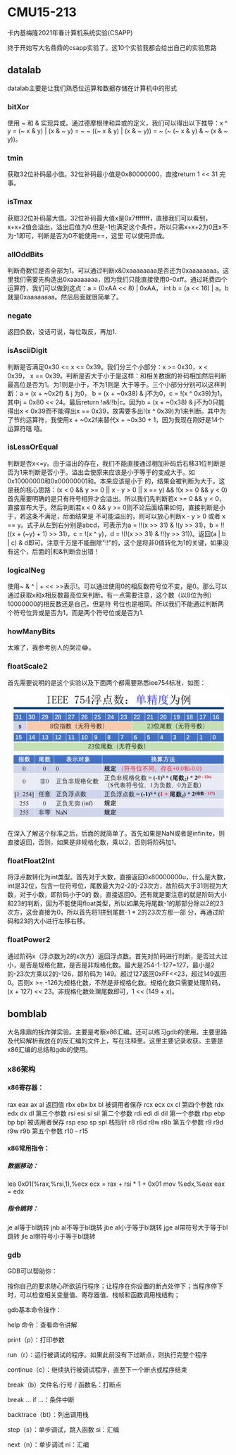 # CMU15-213
卡内基梅隆2021年春计算机系统实验(CSAPP)

终于开始写大名鼎鼎的csapp实验了。这10个实验我都会给出自己的实验思路

## datalab
datalab主要是让我们熟悉位运算和数据存储在计算机中的形式

### bitXor

使用 ~ 和 & 实现异或。通过德摩根律和异或的定义，我们可以得出以下推导：x ^ y = (~ x & y) | (x & ~ y) = ~ ~ ((~ x & y) | (x & ~ y)) = ~ (~ (~ x & y) & ~ (x & ~ y))。

### tmin

获取32位补码最小值。32位补码最小值是0x80000000，直接return 1 << 31 完事。

### isTmax

获取32位补码最大值。32位补码最大值x是0x7fffffff，直接我们可以看到，x+x+2值会溢出，溢出后值为0.但是-1也满足这个条件，所以只需x+x+2为0且x不为-1即可，判断是否为0不能使用==，这里
可以使用异或。

### allOddBits

判断奇数位是否全部为1。可以通过判断x&0xaaaaaaaa是否还为0xaaaaaaaa。这里我们需要先构造出0xaaaaaaaa，因为我们只能直接使用0-0xff。通过耗费四个运算符，我们可以做到这点：a = 
(0xAA << 8) | 0xAA， int b = (a << 16) | a。b就是0xaaaaaaaa。然后后面就很简单了。

### negate

返回负数，没话可说，每位取反，再加1.

### isAsciiDigit

判断是否满足0x30 <= x <= 0x39。我们分三个小部分：x >= 0x30，x < 0x39， x == 0x39。判断是否大于小于是这样：和相关数据的补码相加然后判断最高位是否为1。为1则是小于，不为1则是
大于等于。三个小部分分别可以这样判断：a = (x + ~0x2f) & j 为0， b = (x + ~0x38) & j不为0，c = !(x ^ 0x39)为1。其中j = 0x80 << 24。最后return !a&!!b|c。因为b = (x + 
~0x38) & j不为0只能得出x < 0x39而不能得出x == 0x39，故需要多出!(x ^ 0x39)为1来判断。其中为了节约运算符，我使用x + ~0x2f来替代x + ~0x30 + 1，因为我现在刚好是14个运算符嘻
嘻。

### isLessOrEqual

判断是否x<=y。由于溢出的存在，我们不能直接通过相加补码后右移31位判断是否为1来判断是否小于。溢出会使原来应该是小于等于的变成大于。如0x10000000和0x00000001和。本来应该是小于
的，结果会被判断为大于。这是我的核心思路：(x < 0 && y >= 0 || x - y > 0 || x == y) && !(x >= 0 && y < 0)
首先需要明确的是只有符号相异才会溢出。所以我们先判断若x >= 0 && y < 0，直接宣布大于。然后判断若x < 0 && y >= 0则不论后面结果如何，直接判断是小于，若这条不满足，后面结果是
不可能溢出的，则可以放心判断x - y > 0 或者 x == y。式子从左到右分别是abcd，可表示为a = !!(x >> 31) & !(y >> 31)，b = !!((x + (~y) + 1) >> 31)，c = !(x ^ y)，d = !(!(x >>
31) & !!(y >> 31))。返回(a | b | c) & d即可。注意千万是不能删除"!!"的，这个是将非0值转化为1的关键，如果没有这个，后面的|和&判断会出错！

### logicalNeg

使用~ & ^ | + << >>表示!。可以通过使用0的相反数符号位不变，是0。那么可以通过获取x和x相反数最高位来判断。有一点需要注意，这个数（以8位为例）10000000的相反数还是自己，但是符
号位也是相同。所以我们不能通过判断两个符号位异或是否为1，而是两个符号位或是否为1.

### howManyBits

太难了，我参考别人的哭泣😂。

### floatScale2

首先需要说明的是这个实验以及下面两个都需要熟悉iee754标准，如图：

![](ieee754.png)

在深入了解这个标准之后，后面的就简单了。首先如果是NaN或者是infinite，则直接返回，否则，如果是非规格化数，乘以2，否则将阶码加1。

### floatFloat2Int

将浮点数转化为int类型。首先对于大数，直接返回0x80000000u，什么是大数，int是32位，包含一位符号位，尾数最大为2-2的-23次方，故阶码大于31则视为大数，对于小数，即阶码小于0的
数，直接返回0。还有就是要注意的就是阶码大小和23的判断，因为不能使用float类型，所以如果先将尾数-1的那部分除以2的23次方，这会直接为0，所以首先将1拼到尾数-1 * 2的23次方那一部
分，再通过阶码和23的大小进行左移右移。

### floatPower2

通过阶码x（浮点数为2的x次方）返回浮点数。首先对阶码进行判断，是否过大过小，是否是规格化数，是否是非规格化数。最大是254-1-127=127，最小是2的-23次方乘以2的-126，即阶码为
149。超过127返回0xFF<<23，超过149返回0。否则x >= -126为规格化数，不然是非规格化数。规格化数只需要处理阶码，(x + 127) << 23。非规格化数处理尾数即可，1 << (149 + x)。


## bomblab

大名鼎鼎的拆炸弹实验。主要是考察x86汇编。还可以练习gdb的使用。主要思路及代码解析我放在的反汇编的文件上，写在注释里。这里主要记录收获。主要是x86汇编的总结和gdb的使用。

### x86架构

#### x86寄存器：

rax eax ax al   返回值
rbx ebx bx bl   被调用者保存
rcx ecx cx cl   第四个参数
rdx edx dx dl   第三个参数
rsi esi si sil  第二个参数
rdi edi di dil  第一个参数
rbp ebp bp bpl  被调用者保存
rsp esp sp spl  栈指针
r8  r8d r8w r8b 第五个参数
r9  r9d r9w r9b 第五个参数
r10 - r15       

#### x86常用指令：

##### 数据移动：

lea    0x01(%rax,%rsi,1),%ecx  ecx = rax + rsi * 1 + 0x01
mov    %edx,%eax               eax = edx

##### 指令跳转：

je     al等于bl跳转
jnb    al不等于bl跳转
jbe    al小于等于bl跳转
jge    al带符号大于等于bl跳转
jle    al带符号小于等于bl跳转


### gdb

GDB可以帮助你：

按你自己的要求随心所欲运行程序；让程序在你设置的断点处停下；当程序停下时，可以检查相关变量值、寄存器值、栈帧和函数调用栈结构；

gdb基本命令操作：

help 命令：查看命令讲解

print（p）：打印参数

run（r）：运行被调试的程序。如果此前没有下过断点，则执行完整个程序

continue（c）：继续执行被调试程序，直至下一个断点或程序结束

break（b）文件名:行号 / 函数名：打断点

break ... if ...：条件中断

backtrace（bt）：列出调用栈

step（s）：单步调试，跳入函数 si：汇编

next（n）：单步调试 ni：汇编























